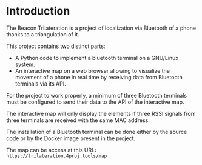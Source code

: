 # Introduction 

The Beacon Trilateration is a project of localization via Bluetooth of a phone thanks to a triangulation of it.

This project contains two distinct parts:
* A Python code to implement a bluetooth terminal on a GNU/Linux system. 
* An interactive map on a web browser allowing to visualize the movement of a phone in real time by receiving data from Bluetooth terminals via its API.
	
For the project to work properly, a minimum of three Bluetooth terminals must be configured to send their data to the API
of the interactive map.

The interactive map will only display the elements if three RSSI signals from three terminals are received with the same MAC address.

The installation of a Bluetooth terminal can be done either by the source code or by the Docker image present in the project.

The map can be access at this URL: `https://trilateration.4proj.tools/map`

